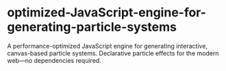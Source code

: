 # optimized-JavaScript-engine-for-generating-particle-systems
A performance-optimized JavaScript engine for generating interactive, canvas-based particle systems. Declarative particle effects for the modern web—no dependencies required.
